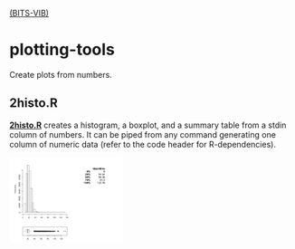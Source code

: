 [(BITS-VIB)](https://github.com/BITS-VIB)
# plotting-tools

Create plots from numbers.

## **2histo.R** 

**[2histo.R](2histo.R)** creates a histogram, a boxplot, and a summary table from a stdin column of numbers. It can be piped from any command generating one column of numeric data (refer to the code header for R-dependencies).

<img src="pictures/2histo.png?raw=true" alt="numbers to histo" style="width: 200px;"/>
